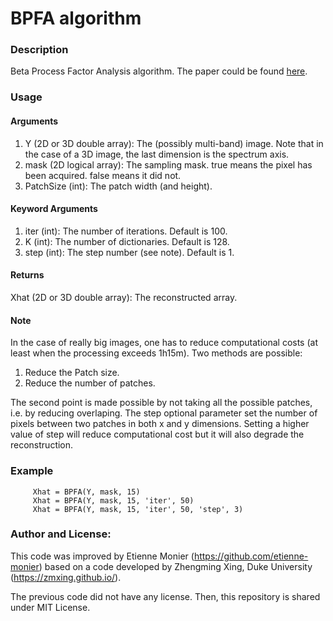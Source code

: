 # BPFA algorithm

### Description

Beta Process Factor Analysis algorithm. The paper could be found [here](http://people.ee.duke.edu/~lcarin/BPFA_HSI_6.pdf).

### Usage

#### Arguments

1. Y (2D or 3D double array): The (possibly multi-band) image. Note that in the case of a 3D image, the last dimension is the spectrum axis.
2. mask (2D logical array): The sampling mask. true means the pixel has been acquired. false means it did not.
3. PatchSize (int): The patch width (and height).
  
#### Keyword Arguments

1. iter (int): The number of iterations. Default is 100.
2. K (int): The number of dictionaries. Default is 128.
3. step (int): The step number (see note). Default is 1.

#### Returns

Xhat (2D or 3D double array): The reconstructed array.

#### Note
 In the case of really big images, one has to reduce computational costs (at least when the processing exceeds 1h15m). Two methods are possible:
1. Reduce the Patch size.
2. Reduce the number of patches.

 The second point is made possible by not taking all the possible patches, i.e. by reducing overlaping. The step optional parameter set the number of pixels between two patches in both x and y dimensions. Setting a higher value of step will reduce computational cost but it will also degrade the reconstruction.

### Example

```
     Xhat = BPFA(Y, mask, 15)
     Xhat = BPFA(Y, mask, 15, 'iter', 50)
     Xhat = BPFA(Y, mask, 15, 'iter', 50, 'step', 3)
```

### Author and License:

This code was improved by Etienne Monier (https://github.com/etienne-monier) based on a code developed by Zhengming Xing, Duke University (https://zmxing.github.io/).

The previous code did not have any license. Then, this repository is shared under MIT License.